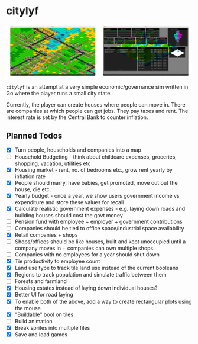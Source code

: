 # citylyf

![Screenshot](/screenshot.png)

`citylyf` is an attempt at a very simple economic/governance sim written in Go where the player runs a small city state.

Currently, the player can create houses where people can move in. There are companies at which people can
get jobs. They pay taxes and rent. The interest rate is set by the Central Bank to counter inflation.

## Planned Todos

- [x] Turn people, households and companies into a map
- [ ] Household Budgeting - think about childcare expenses, groceries, shopping, vacation, utilities etc
- [x] Housing market - rent, no. of bedrooms etc., grow rent yearly by inflation rate
- [x] People should marry, have babies, get promoted, move out out the house, die etc.
- [x] Yearly budget - once a year, we show users government income vs expenditure and store these values for recall
- [x] Calculate realistic government expenses - e.g. laying down roads and building houses should cost the govt money
- [ ] Pension fund with employee + employer + government contributions
- [ ] Companies should be tied to office space/industrial space availability
- [x] Retail companies + shops
- [ ] Shops/offices should be like houses, built and kept unoccupied until a company moves in + companies can own multiple shops
- [ ] Companies with no employees for a year should shut down
- [x] Tie productivity to employee count
- [x] Land use type to track tile land use instead of the current booleans
- [x] Regions to track population and simulate traffic between them
- [ ] Forests and farmland
- [x] Housing estates instead of laying down individual houses?
- [x] Better UI for road laying
- [x] To enable both of the above, add a way to create rectangular plots using the mouse
- [x] "Buildable" bool on tiles
- [ ] Build animation
- [x] Break sprites into multiple files
- [x] Save and load games
